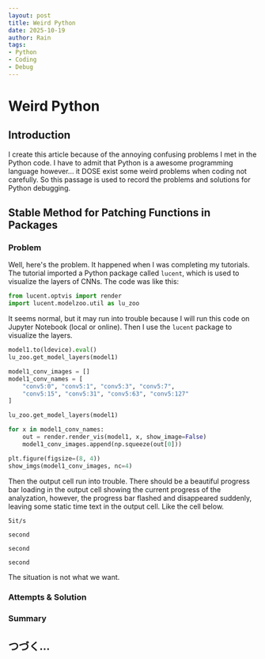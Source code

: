 ```yaml
---
layout: post
title: Weird Python
date: 2025-10-19
author: Rain
tags:
- Python
- Coding
- Debug
---
```


# Weird Python

## Introduction

I create this article because of the annoying confusing problems I met in the Python code. I have to admit that Python is a awesome programming language however... it DOSE exist some weird problems when coding not carefully. So this passage is used to record the problems and solutions for Python debugging.

## Stable Method for Patching Functions in Packages

### Problem

Well, here's the problem. It happened when I was completing my tutorials. The tutorial imported a Python package called `lucent`, which is used to visualize the layers of CNNs. The code was like this:

```python
from lucent.optvis import render
import lucent.modelzoo.util as lu_zoo
```

It seems normal, but it may run into trouble because I will run this code on Jupyter Notebook (local or online). Then I use the `lucent` package to visualize the layers.

```python
model1.to(ldevice).eval()
lu_zoo.get_model_layers(model1)

model1_conv_images = []
model1_conv_names = [
    "conv5:0", "conv5:1", "conv5:3", "conv5:7",
    "conv5:15", "conv5:31", "conv5:63", "conv5:127"
]

lu_zoo.get_model_layers(model1)

for x in model1_conv_names:
    out = render.render_vis(model1, x, show_image=False)
    model1_conv_images.append(np.squeeze(out[0]))

plt.figure(figsize=(8, 4))
show_imgs(model1_conv_images, nc=4)
```

Then the output cell run into trouble. There should be a beautiful progress bar loading in the output cell showing the current progress of the analyzation, however, the progress bar flashed and disappeared suddenly, leaving some static time text in the output cell. Like the cell below.

```
5it/s

second

second

second
```

The situation is not what we want.

### Attempts & Solution



### Summary



## つづく...
